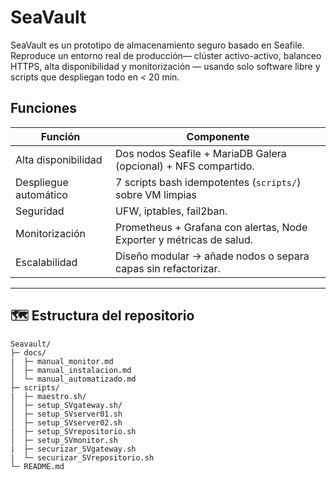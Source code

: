 # SeaVault

SeaVault es un prototipo de almacenamiento seguro basado en Seafile.  
Reproduce un entorno real de producción— clúster activo-activo, balanceo HTTPS, alta disponibilidad y monitorización — usando solo software libre y scripts que despliegan todo en < 20 min.
## Funciones

| Función | Componente |
|------|------------|
| Alta disponibilidad| Dos nodos Seafile + MariaDB Galera (opcional) + NFS compartido. |
| Despliegue automático | 7 scripts bash idempotentes (`scripts/`) sobre VM limpias |
| Seguridad | UFW, iptables, fail2ban. |
| Monitorización | Prometheus + Grafana con alertas, Node Exporter y métricas de salud. |
| Escalabilidad | Diseño modular → añade nodos o separa capas sin refactorizar. |

---

## 🗺️ Estructura del repositorio
```text
Seavault/
├─ docs/
|  ├─ manual_monitor.md              
│  ├─ manual_instalacion.md
│  └─ manual_automatizado.md
├─ scripts/
|  ├─ maestro.sh/          
│  ├─ setup_SVgateway.sh/          
│  ├─ setup_SVserver01.sh       
│  ├─ setup_SVserver02.sh
|  ├─ setup_SVrepositorio.sh
│  ├─ setup_SVmonitor.sh
|  ├─ securizar_SVgateway.sh
|  └─ securizar_SVrepositorio.sh 
└─ README.md
